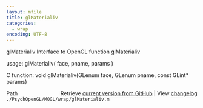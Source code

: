 ```yaml
---
layout: mfile
title: glMaterialiv
categories:
  - wrap
encoding: UTF-8
---
```


glMaterialiv  Interface to OpenGL function glMaterialiv

usage:  glMaterialiv( face, pname, params )

C function:  void glMaterialiv(GLenum face, GLenum pname, const GLint\* params)


<div class="code_header" style="text-align:right;">
  <span style="float:left;">Path&nbsp;&nbsp;</span> <span class="counter">Retrieve <a href=
  "https://raw.github.com/Psychtoolbox-3/Psychtoolbox-3/beta/./PsychOpenGL/MOGL/wrap/glMaterialiv.m">current version from GitHub</a> | View <a href=
  "https://github.com/Psychtoolbox-3/Psychtoolbox-3/commits/beta/./PsychOpenGL/MOGL/wrap/glMaterialiv.m">changelog</a></span>
</div>
<div class="code">
  <code>./PsychOpenGL/MOGL/wrap/glMaterialiv.m</code>
</div>
